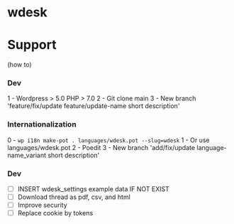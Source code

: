 # wdesk

# Support
(how to)

### Dev

1 - Wordpress > 5.0 PHP > 7.0
2 - Git clone main
3 - New branch 'feature/fix/update feature/update-name short description'

### Internationalization

0 - ```wp i18n make-pot . languages/wdesk.pot --slug=wdesk```
1 - Or use languages/wdesk.pot
2 - Poedit
3 - New branch 'add/fix/update language-name_variant short description'

### Dev

- [ ] INSERT wdesk_settings example data IF NOT EXIST
- [ ] Download thread as pdf, csv, and html
- [ ] Improve security
- [ ] Replace cookie by tokens